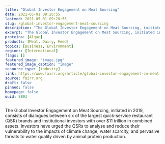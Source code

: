 ```yaml
---
title: "Global Investor Engagement on Meat Sourcing"
date: 2021-05-01 09:20:55
lastmod: 2021-05-01 09:20:55
slug: /global-investor-engagement-meat-sourcing
description: "The Global Investor Engagement on Meat Sourcing, initiated in 2019, consists of dialogues between six of the largest quick-service restaurant (QSR) brands and institutional investors with over $11 trillion in combined assets. Investors have urged the QSRs to analyse and reduce their vulnerability to the impacts of climate change, water scarcity, and pervasive threats to water quality driven by animal protein production."
excerpt: "The Global Investor Engagement on Meat Sourcing, initiated in 2019, consists of dialogues between six of the largest quick-service restaurant (QSR) brands and institutional investors with over $11 trillion in combined assets. Investors have urged the QSRs to analyse and reduce their vulnerability to the impacts of climate change, water scarcity, and pervasive threats to water quality driven by animal protein production."
proteins: [Algae]
products: [Meat, Dairy, Feed]
topics: [Business, Environment]
regions: [International]
flags: []
featured_image: "image.jpg"
featured_image_caption: "image"
resource_type: [industry]
link: https://www.fairr.org/article/global-investor-engagement-on-meat-sourcing-progress-briefing/
source: fairr.org
draft: false
pinned: false
homepage: false
uuid: 8893
---
```

The Global Investor Engagement on Meat Sourcing, initiated in 2019,
consists of dialogues between six of the largest quick-service
restaurant (QSR) brands and institutional investors with over \$11
trillion in combined assets. Investors have urged the QSRs to analyse
and reduce their vulnerability to the impacts of climate change, water
scarcity, and pervasive threats to water quality driven by animal
protein production.
